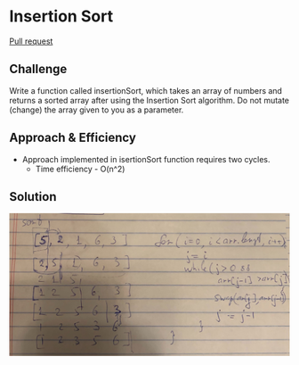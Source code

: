 # Insertion Sort

[Pull request](https://github.com/NadyaIlinskiy/data-structures-and-algorithms-2/pull/17/)

## Challenge
Write a function called insertionSort, which takes an array of numbers and returns a sorted array
after using the Insertion Sort algorithm. Do not mutate (change) the array given to you as a parameter.

## Approach & Efficiency

* Approach implemented in isertionSort function requires two cycles. 
    * Time efficiency - O(n^2)

## Solution

![solution](/assets/isertionSort.jpg)
